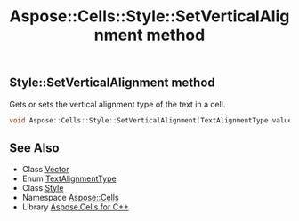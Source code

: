 ﻿---
title: Aspose::Cells::Style::SetVerticalAlignment method
linktitle: SetVerticalAlignment
second_title: Aspose.Cells for C++ API Reference
description: 'Aspose::Cells::Style::SetVerticalAlignment method. Gets or sets the vertical alignment type of the text in a cell in C++.'
type: docs
weight: 5100
url: /cpp/aspose.cells/style/setverticalalignment/
---
## Style::SetVerticalAlignment method


Gets or sets the vertical alignment type of the text in a cell.

```cpp
void Aspose::Cells::Style::SetVerticalAlignment(TextAlignmentType value)
```

## See Also

* Class [Vector](../../vector/)
* Enum [TextAlignmentType](../../textalignmenttype/)
* Class [Style](../)
* Namespace [Aspose::Cells](../../)
* Library [Aspose.Cells for C++](../../../)

